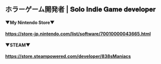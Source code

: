 ## ホラーゲーム開発者  |  𝐒𝐨𝐥𝐨 𝐈𝐧𝐝𝐢𝐞 𝐆𝐚𝐦𝐞 𝐝𝐞𝐯𝐞𝐥𝐨𝐩𝐞𝐫
#### ▼My Nintendo Store▼
**https://store-jp.nintendo.com/list/software/70010000043665.html** 


#### ▼STEAM▼ 
**https://store.steampowered.com/developer/838sManiacs**

